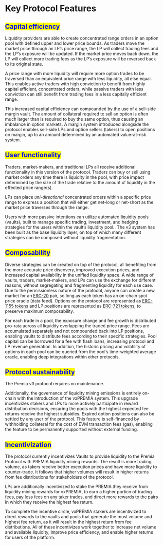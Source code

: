 # Key Protocol Features

## <mark style="color:blue;">**Capital efficiency**</mark>

Liquidity providers are able to create concentrated range orders in an option pool with defined upper and lower price bounds. As traders move the market price through an LP’s price range, the LP will collect trading fees and the LP’s exposure will be updated. If the market price moves back down, the LP will collect more trading fees as the LP’s exposure will be reversed back to its original state.

A price range with more liquidity will require more option trades to be traversed than an equivalent price range with less liquidity, all else equal. This enables active traders with high conviction to benefit from highly capital efficient, concentrated orders, while passive traders with less conviction can still benefit from trading fees in a less capitally efficient range.

This increased capital efficiency can compounded by the use of a sell-side margin vault. The amount of collateral required to sell an option is often much larger than is required to buy the same option, thus causing an imbalance in option markets. A margin system introduced alongside the protocol enables sell-side LPs and option sellers (takers) to open positions on margin, up to an amount determined by an automated value-at-risk system.

## <mark style="color:blue;">**User functionality**</mark>

Traders, market-makers, and traditional LPs all receive additional functionality in this version of the protocol. Traders can buy or sell using market orders any time there is liquidity in the pool, with price impact determined by the size of the trade relative to the amount of liquidity in the effected price range(s).

LPs can place _uni-directional_ concentrated orders within a specific price range to express a position that will either get net-long or net-short as the market price traverses through the range.

Users with more passive intentions can utilize automated liquidity pools (vaults), built to manage specific trading, investment, and hedging strategies for the users within the vault’s liquidity pool.. The v3 system has been built as the base liquidity layer, on top of which many different strategies can be composed without liquidity fragmentation.

## <mark style="color:blue;">**Composability**</mark>

Diverse strategies can be created on top of the protocol, all benefiting from the more accurate price discovery, improved execution prices, and increased capital availability in the unified liquidity space. A wide range of vaults, traders, market-makers, and LPs can use the exchange for different reasons, without segregating and fragmenting liquidity for each use case. Due to the permissionless nature of the protocol, anyone can create a new market for an [ERC-20](https://eips.ethereum.org/EIPS/eip-20) pair, so long as each token has an on-chain spot price oracle (data feed). Options on the protocol are represented as [ERC-1155 tokens](https://eips.ethereum.org/EIPS/eip-1155) and LP positions are represented as [ERC-721 tokens](https://eips.ethereum.org/EIPS/eip-721), to preserve maximum composability.

For each trade in a pool, the exposure change and fee growth is distributed pro-rata across all liquidity overlapping the traded price range. Fees are accumulated separately and not compounded back into LP positions, enabling vaults to distribute fees according to their specific strategies. Pool capital can be borrowed for a fee with flash loans, increasing protocol and LP revenue generation. In addition, the historic pricing and volatility of options in each pool can be queried from the pool’s time-weighted average oracle, enabling deep integrations within other protocols.

## <mark style="color:blue;">**Protocol sustainability**</mark>

The Premia v3 protocol requires no maintenance.

Additionally, the governance of liquidity mining emissions is entirely on-chain with the introduction of the vxPREMIA system. This upgrade incentivizes stakers and LPs to more actively participate in reward distribution decisions, ensuring the pools with the highest expected fee returns receive the highest subsidies. Expired option positions can also be settled by any user of the protocol. This feature is self-financed by withholding collateral for the cost of EVM transaction fees (gas), enabling the feature to be permanently supported without external funding.

## <mark style="color:blue;">Incentivization</mark>

The protocol currently incentivizes Vaults to provide liquidity to the Premia Protocol with PREMIA liquidity mining rewards. The result is more trading volume, as takers receive better execution prices and have more liquidity to counter-trade. It follows that higher volumes will result in higher returns from fee distributions for stakeholders of the protocol.

LPs are additionally incentivized to stake the PREMIA they receive from liquidity mining rewards for vxPREMIA, to earn a higher portion of trading fees, pay less fees on any taker trades, and direct more rewards to the pairs in which they receive the highest fee return.

To complete the incentive circle, vxPREMIA stakers are incentivized to direct rewards to the vaults and pools that generate the most volume and highest fee return, as it will result in the highest return from fee distributions. All of these incentivizes work together to increase net volume and available liquidity, improve price efficiency, and enable higher returns for users of the platform.
